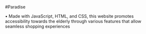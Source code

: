 #Paradise
 
  •	Made with JavaScript, HTML, and CSS, this website promotes accessibility towards the elderly through various features that allow seamless shopping experiences
